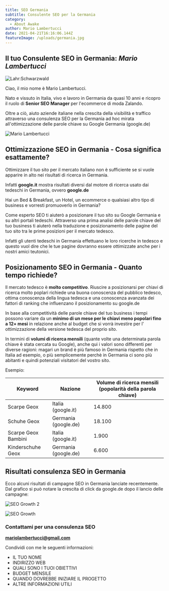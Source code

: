 ```yaml
---
title: SEO Germania
subtitle: Consulente SEO per la Germania
category:
  - About Awake
author: Mario Lambertucci
date: 2021-04-21T16:16:06.144Z
featureImage: /uploads/germania.jpg
---
```

## Il tuo Consulente SEO in Germania: *Mario Lambertucci*

![Lahr:Schwarzwald](https://user-images.githubusercontent.com/61537859/114528692-8736e700-9c49-11eb-8da2-d49c87381b61.jpeg)

Ciao, il mio nome è Mario Lambertucci.

Nato e vissuto in Italia, vivo e lavoro in Germania da quasi 10 anni e ricopro il ruolo di **Senior SEO Manager** per l'ecommerce di moda Zalando. 

Oltre a ciò, aiuto aziende italiane nella crescita della visibilità e traffico attraverso una consulenza SEO per la Germania ad hoc mirata all'ottimizzazione delle parole chiave su Google Germania (google.de)

![Mario Lambertucci](https://user-images.githubusercontent.com/61537859/114521549-cf9ed680-9c42-11eb-8dae-356443948158.jpeg)

## Ottimizzazione SEO in Germania - Cosa significa esattamente?

Ottimizzare il tuo sito per il mercato italiano non è sufficiente se si vuole apparire in alto nei risultati di ricerca in Germania. 

Infatti **google.it** mostra risultati diversi dal motore di ricerca usato dai tedeschi in Germania, ovvero **google.de**

Hai un Bed & Breakfast, un Hotel, un ecommerce o qualsiasi altro tipo di business e vorresti promuoverlo in Germania? 

Come esperto SEO ti aiuterò a posizionare il tuo sito su Google Germania e su altri portali tedeschi. Attraverso una prima analisi delle parole chiave del tuo business ti aiuterò nella traduzione e posizionamento delle pagine del tuo sito tra le prime posizioni per il mercato tedesco.

Infatti gli utenti tedeschi in Germania effettuano le loro ricerche in tedesco e questo vuol dire che le tue pagine dovranno essere ottimizzate anche per i nostri amici teutonici.

## Posizionamento SEO in Germania - Quanto tempo richiede?

Il mercato tedesco è **molto competitivo**. Riuscire a posizionarsi per chiavi di ricerca molto poplari richiede una buona conoscenza del pubblico tedesco, ottima conoscenza della lingua tedesca e una conoscenza avanzata dei fattori di ranking che influenzano il posizionamento su google.de

In base alla competitività delle parole chiave del tuo business i tempi possono variare da un **minimo di un mese per le chiavi meno popolari fino a 12+ mesi** in relazione anche al budget che si vorrà investire per l' ottimizzazione della versione tedesca del proprio sito.

In termini di **volumi di ricerca mensili** (quante volte una determinata parola chiave è stata cercata su Google), anche qui i valori sono differenti per diverse ragioni: magari un brand è più famoso in Germania rispetto che in Italia ad esempio, o più semplicemente perchè in Germania ci sono più abitanti e quindi potenziali visitatori del vostro sito.

Esempio:



| Keyword             | Nazione              | Volume di ricerca mensili (popolarità della parola chiave) |
| ------------------- | -------------------- | ---------------------------------------------------------- |
| Scarpe Geox         | Italia  (google.it)  | 14.800                                                     |
| Schuhe Geox         | Germania (google.de) | 18.100                                                     |
| Scarpe Geox Bambini | Italia  (google.it)  | 1.900                                                      |
| Kinderschuhe Geox   | Germania (google.de) | 6.600                                                      |



## Risultati consulenza SEO in Germania

Ecco alcuni risultati di campagne SEO in Germania lanciate recentemente. Dal grafico si può notare la crescita di click da google.de dopo il lancio delle campagne:

![SEO Growth 2](https://user-images.githubusercontent.com/61537859/114555750-4c907700-9c68-11eb-8c4a-fac26b929bc5.png)

![SEO Growth](https://user-images.githubusercontent.com/61537859/114555394-f0c5ee00-9c67-11eb-8484-a3c412a1cca8.png)

### Contattami per una consulenza SEO

**mariolambertucci@gmail.com**

Condividi con me le seguenti informazioni:

* IL TUO NOME
* INDIRIZZO WEB
* QUALI SONO I TUOI OBIETTIVI
* BUDGET MENSILE
* QUANDO DOVREBBE INIZIARE IL PROGETTO
* ALTRE INFORMAZIONI UTILI